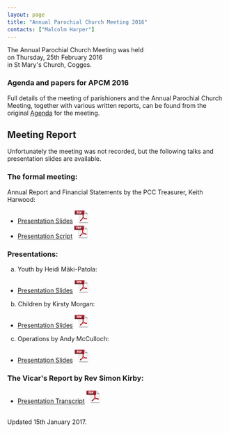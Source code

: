 ```yaml
---
layout: page
title: "Annual Parochial Church Meeting 2016"
contacts: ["Malcolm Harper"]
---
```


The Annual Parochial Church Meeting was held<br>
on Thursday, 25th February 2016<br>
in St Mary's Church, Cogges.

### Agenda and papers for APCM 2016

Full details of the meeting of parishioners and the Annual Parochial Church Meeting, together with various written reports, can be found
from the original [Agenda](agenda.html "Opens link to the 'Agenda and papers for APCM 2016' page") for the meeting.

<!--
Draft [Minutes]({{"http://media.coggesparish.com/apcm/2015/Apcm15_minutes.pdf"}} "Opens link to the Apcm15_minutes.pdf document." target="_blank") ![PDF](/images/pdficon_large.png) are now available.
-->

## Meeting Report

Unfortunately the meeting was not recorded, but the following talks and presentation slides are available.

### The formal meeting:

Annual Report and Financial Statements by the PCC Treasurer, Keith Harwood:
- [Presentation Slides](/documents/APCM-2016-02-25-slides-Treasurer.pdf) ![PDF](/images/pdficon_large.png)
- [Presentation Script](/documents/APCM-2016-02-25-talk-Treasurer.pdf) ![PDF](/images/pdficon_large.png)

### Presentations:

&nbsp;&nbsp;a. Youth by Heidi Mäki-Patola:
- [Presentation Slides](/documents/APCM-2016-02-25-slides-Youth.pdf) ![PDF](/images/pdficon_large.png)

&nbsp;&nbsp;b. Children by Kirsty Morgan:
- [Presentation Slides](/documents/APCM-2016-02-25-slides-Children.pdf) ![PDF](/images/pdficon_large.png)

&nbsp;&nbsp;c. Operations by Andy McCulloch:
- [Presentation Slides](/documents/APCM-2016-02-25-slides-Operations.pdf) ![PDF](/images/pdficon_large.png)

### The Vicar's Report by Rev Simon Kirby:
- [Presentation Transcript](/documents/APCM-2016-02-25-talk-Vicar.pdf) ![PDF](/images/pdficon_large.png)

<br>
<span>Updated 15th January 2017.</span>
